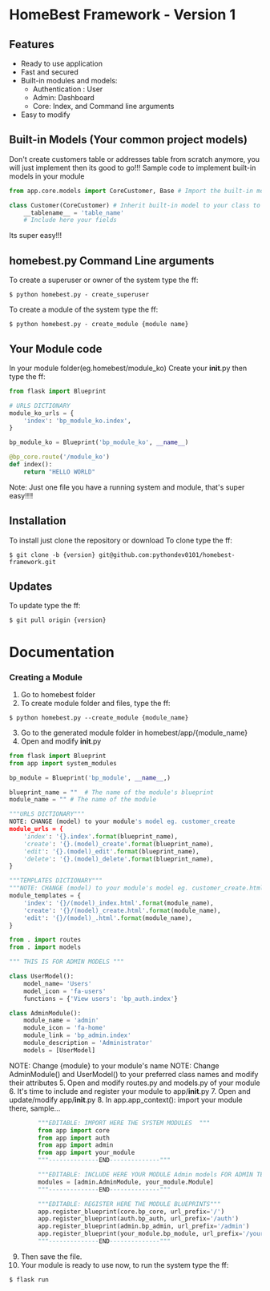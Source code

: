 # HomeBest Framework - Version 1

## Features

* Ready to use application
* Fast and secured 
* Built-in modules and models:
    - Authentication : User
    - Admin: Dashboard
    - Core: Index, and Command line arguments
* Easy to modify 

## Built-in Models (Your common project models)
Don't create customers table or addresses table from scratch anymore, you will just implement then its good to go!!!
Sample code to implement built-in models in your module
```python
from app.core.models import CoreCustomer, Base # Import the built-in models

class Customer(CoreCustomer) # Inherit built-in model to your class to implement
    __tablename__ = 'table_name'
    # Include here your fields
```
Its super easy!!!

## homebest.py Command Line arguments
To create a superuser or owner of the system type the ff:
```shell
$ python homebest.py - create_superuser
```
To create a module of the system type the ff:
```shell
$ python homebest.py - create_module {module name}
```
## Your Module code
In your module folder(eg.homebest/module_ko)
Create your __init__.py then type the ff:
```python
from flask import Blueprint

# URLS DICTIONARY
module_ko_urls = {
    'index': 'bp_module_ko.index',
}

bp_module_ko = Blueprint('bp_module_ko', __name__)

@bp_core.route('/module_ko')
def index():
    return "HELLO WORLD"
```
Note: Just one file you have a running system and module, that's super easy!!!!

## Installation
To install just clone the repository or download
To clone type the ff:
```shell
$ git clone -b {version} git@github.com:pythondev0101/homebest-framework.git
```

## Updates

To update type the ff:

```shell
$ git pull origin {version}
```

# Documentation

### Creating a Module

1. Go to homebest folder
2. To create module folder and files, type the ff:
```shell
$ python homebest.py --create_module {module_name}
```
3. Go to the generated module folder in homebest/app/{module_name}
4. Open and modify __init__.py
```python
from flask import Blueprint
from app import system_modules

bp_module = Blueprint('bp_module', __name__,)

blueprint_name = ""  # The name of the module's blueprint
module_name = "" # The name of the module

"""URLS DICTIONARY"""
NOTE: CHANGE (model) to your module's model eg. customer_create
module_urls = {
    'index': '{}.index'.format(blueprint_name),
    'create': '{}.(model)_create'.format(blueprint_name),
    'edit': '{}.(model)_edit'.format(blueprint_name),
    'delete': '{}.(model)_delete'.format(blueprint_name),
}

"""TEMPLATES DICTIONARY"""
"""NOTE: CHANGE (model) to your module's model eg. customer_create.html"""
module_templates = {
    'index': '{}/(model)_index.html'.format(module_name),
    'create': '{}/(model)_create.html'.format(module_name),
    'edit': '{}/(model)_.html'.format(module_name),
}

from . import routes
from . import models

""" THIS IS FOR ADMIN MODELS """

class UserModel():
    model_name= 'Users'
    model_icon = 'fa-users'
    functions = {'View users': 'bp_auth.index'}

class AdminModule():
    module_name = 'admin'
    module_icon = 'fa-home'
    module_link = 'bp_admin.index'
    module_description = 'Administrator'
    models = [UserModel]
```
NOTE: Change {module} to your module's name
NOTE: Change AdminModule() and UserModel() to your preferred class names and modify their attributes
5. Open and modify routes.py and models.py of your module
6. It's time to include and register your module to app/__init__.py
7. Open and update/modify app/__init__.py
8. In app.app_context(): import your module there, sample...
```python
        """EDITABLE: IMPORT HERE THE SYSTEM MODULES  """
        from app import core
        from app import auth
        from app import admin
        from app import your_module
        """--------------END--------------"""
```
```python
        """EDITABLE: INCLUDE HERE YOUR MODULE Admin models FOR ADMIN TEMPLATE"""
        modules = [admin.AdminModule, your_module.Module]
        """--------------END--------------"""
```
```python
        """EDITABLE: REGISTER HERE THE MODULE BLUEPRINTS"""
        app.register_blueprint(core.bp_core, url_prefix='/')
        app.register_blueprint(auth.bp_auth, url_prefix='/auth')
        app.register_blueprint(admin.bp_admin, url_prefix='/admin')
        app.register_blueprint(your_module.bp_module, url_prefix='/your_url_module')
        """--------------END--------------"""
```
9. Then save the file.
10. Your module is ready to use now, to run the system type the ff:
```shell
$ flask run
```
